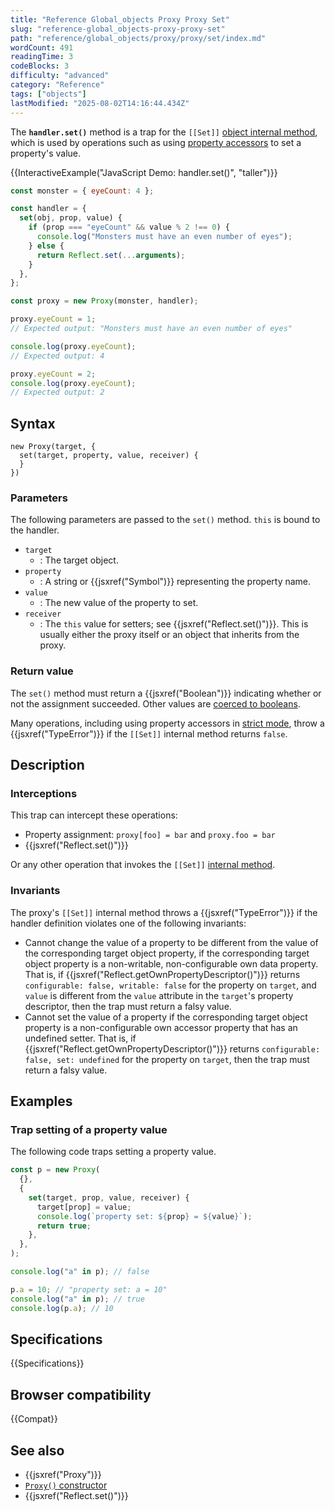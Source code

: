 ```yaml
---
title: "Reference Global_objects Proxy Proxy Set"
slug: "reference-global_objects-proxy-proxy-set"
path: "reference/global_objects/proxy/proxy/set/index.md"
wordCount: 491
readingTime: 3
codeBlocks: 3
difficulty: "advanced"
category: "Reference"
tags: ["objects"]
lastModified: "2025-08-02T14:16:44.434Z"
---
```



The **`handler.set()`** method is a trap for the `[[Set]]` [object internal method](/en-US/docs/Web/JavaScript/Reference/Global_Objects/Proxy#object_internal_methods), which is used by operations such as using [property accessors](/en-US/docs/Web/JavaScript/Reference/Operators/Property_accessors) to set a property's value.

{{InteractiveExample("JavaScript Demo: handler.set()", "taller")}}

```js interactive-example
const monster = { eyeCount: 4 };

const handler = {
  set(obj, prop, value) {
    if (prop === "eyeCount" && value % 2 !== 0) {
      console.log("Monsters must have an even number of eyes");
    } else {
      return Reflect.set(...arguments);
    }
  },
};

const proxy = new Proxy(monster, handler);

proxy.eyeCount = 1;
// Expected output: "Monsters must have an even number of eyes"

console.log(proxy.eyeCount);
// Expected output: 4

proxy.eyeCount = 2;
console.log(proxy.eyeCount);
// Expected output: 2
```

## Syntax

```js-nolint
new Proxy(target, {
  set(target, property, value, receiver) {
  }
})
```

### Parameters

The following parameters are passed to the `set()` method. `this` is bound to the handler.

- `target`
  - : The target object.
- `property`
  - : A string or {{jsxref("Symbol")}} representing the property name.
- `value`
  - : The new value of the property to set.
- `receiver`
  - : The `this` value for setters; see {{jsxref("Reflect.set()")}}. This is usually either the proxy itself or an object that inherits from the proxy.

### Return value

The `set()` method must return a {{jsxref("Boolean")}} indicating whether or not the assignment succeeded. Other values are [coerced to booleans](/en-US/docs/Web/JavaScript/Reference/Global_Objects/Boolean#boolean_coercion).

Many operations, including using property accessors in [strict mode](/en-US/docs/Web/JavaScript/Reference/Strict_mode), throw a {{jsxref("TypeError")}} if the `[[Set]]` internal method returns `false`.

## Description

### Interceptions

This trap can intercept these operations:

- Property assignment: `proxy[foo] = bar` and `proxy.foo = bar`
- {{jsxref("Reflect.set()")}}

Or any other operation that invokes the `[[Set]]` [internal method](/en-US/docs/Web/JavaScript/Reference/Global_Objects/Proxy#object_internal_methods).

### Invariants

The proxy's `[[Set]]` internal method throws a {{jsxref("TypeError")}} if the handler definition violates one of the following invariants:

- Cannot change the value of a property to be different from the value of the corresponding target object property, if the corresponding target object property is a non-writable, non-configurable own data property. That is, if {{jsxref("Reflect.getOwnPropertyDescriptor()")}} returns `configurable: false, writable: false` for the property on `target`, and `value` is different from the `value` attribute in the `target`'s property descriptor, then the trap must return a falsy value.
- Cannot set the value of a property if the corresponding target object property is a non-configurable own accessor property that has an undefined setter. That is, if {{jsxref("Reflect.getOwnPropertyDescriptor()")}} returns `configurable: false, set: undefined` for the property on `target`, then the trap must return a falsy value.

## Examples

### Trap setting of a property value

The following code traps setting a property value.

```js
const p = new Proxy(
  {},
  {
    set(target, prop, value, receiver) {
      target[prop] = value;
      console.log(`property set: ${prop} = ${value}`);
      return true;
    },
  },
);

console.log("a" in p); // false

p.a = 10; // "property set: a = 10"
console.log("a" in p); // true
console.log(p.a); // 10
```

## Specifications

{{Specifications}}

## Browser compatibility

{{Compat}}

## See also

- {{jsxref("Proxy")}}
- [`Proxy()` constructor](/en-US/docs/Web/JavaScript/Reference/Global_Objects/Proxy/Proxy)
- {{jsxref("Reflect.set()")}}
